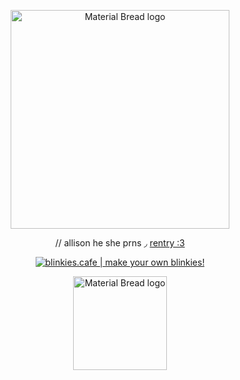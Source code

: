 <p align="center">
    <img width="350" src="https://file.garden/Zt0H78gKC1ZH6PKq/d05913045623f1acbb00b2052b6df1c4.jpg" alt="Material Bread logo">
</p>
<p align="center">
// allison he she prns ◞ <a href="https://rentry.co/aIIisonreynolds">rentry :3</a>
</p>
<p align="center">
<a href='https://blinkies.cafe' target='_blank'><img src='https://file.garden/Zt0H78gKC1ZH6PKq/blinkiesCafe-cc.gif' alt='blinkies.cafe | make your own blinkies!'></a>
</p>
<p align="center">
    <img width="150" src="https://file.garden/Zt0H78gKC1ZH6PKq/Screenshot%202024-09-30%20215056.png" alt="Material Bread logo">
